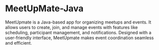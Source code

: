 # MeetUpMate-Java
MeetUpmate is a Java-based app for organizing meetups and events. It allows users to create, join, and manage events with features like scheduling, participant management, and notifications. Designed with a user-friendly interface, MeetUpmate makes event coordination seamless and efficient.
